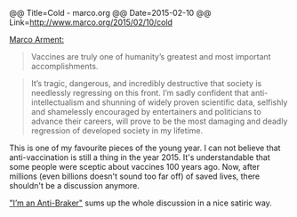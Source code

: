 @@ Title=Cold - marco.org
@@ Date=2015-02-10
@@ Link=http://www.marco.org/2015/02/10/cold

[Marco Arment:](http://www.marco.org/2015/02/10/cold)

>Vaccines are truly one of humanity’s greatest and most important accomplishments.

>It’s tragic, dangerous, and incredibly destructive that society is needlessly regressing on this front. I’m sadly confident that anti-intellectualism and shunning of widely proven scientific data, selfishly and shamelessly encouraged by entertainers and politicians to advance their careers, will prove to be the most damaging and deadly regression of developed society in my lifetime.

This is one of my favourite pieces of the young year. I can not believe that anti-vaccination is still a thing in the year 2015. It's understandable that some people were sceptic about vaccines 100 years ago. Now, after millions (even billions doesn't sound too far off) of saved lives, there shouldn't be a discussion anymore. 

["I’m an Anti-Braker"](http://robertmoorejr.tumblr.com/post/110101466091/im-an-anti-braker) sums up the whole discussion in a nice satiric way.